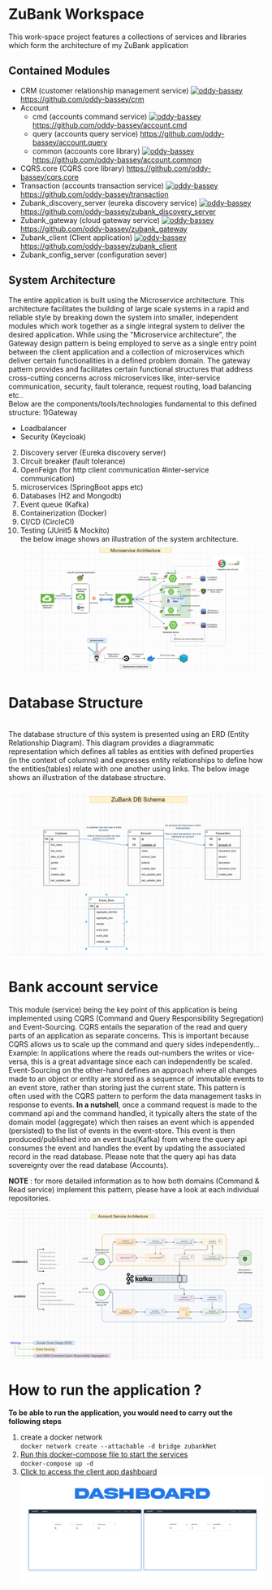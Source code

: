 # ZuBank Workspace

This work-space project features a collections of services and libraries which form the architecture of
my ZuBank application

Contained Modules
-
* CRM (customer relationship management service) [![oddy-bassey](https://circleci.com/gh/oddy-bassey/crm.svg?style=svg)](https://circleci.com/gh/oddy-bassey/crm) https://github.com/oddy-bassey/crm
* Account
  * cmd (accounts command service) [![oddy-bassey](https://circleci.com/gh/oddy-bassey/account.cmd.svg?style=svg)](https://circleci.com/gh/oddy-bassey/account.cmd) https://github.com/oddy-bassey/account.cmd
  * query (accounts query service) https://github.com/oddy-bassey/account.query
  * common (accounts core library) [![oddy-bassey](https://circleci.com/gh/oddy-bassey/account.common.svg?style=svg)](https://circleci.com/gh/oddy-bassey/account.common) https://github.com/oddy-bassey/account.common
* CQRS.core (CQRS core library) https://github.com/oddy-bassey/cqrs.core
* Transaction (accounts transaction service) [![oddy-bassey](https://circleci.com/gh/oddy-bassey/transaction.svg?style=svg)](https://circleci.com/gh/oddy-bassey/transaction) https://github.com/oddy-bassey/transaction
* Zubank_discovery_server (eureka discovery service) [![oddy-bassey](https://circleci.com/gh/oddy-bassey/zubank_discovery_server.svg?style=svg)](https://circleci.com/gh/oddy-bassey/zubank_discovery_server) https://github.com/oddy-bassey/zubank_discovery_server
* Zubank_gateway (cloud gateway service) [![oddy-bassey](https://circleci.com/gh/oddy-bassey/zubank_gateway.svg?style=svg)](https://circleci.com/gh/oddy-bassey/zubank_gateway) https://github.com/oddy-bassey/zubank_gateway
* Zubank_client (Client application) [![oddy-bassey](https://circleci.com/gh/oddy-bassey/zubank_client.svg?style=svg)](https://circleci.com/gh/oddy-bassey/zubank_client) https://github.com/oddy-bassey/zubank_client
* Zubank_config_server (configuration sever)

System Architecture
-
The entire application is built using the Microservice architecture. This architecture facilitates the building of large scale systems
in a rapid and reliable style by breaking down the system into smaller, independent modules which work together as a single integral 
system to deliver the desired application. While using the "Microservice architecture", the Gateway design pattern is being employed
to serve as a single entry point between the client application and a collection of microservices which deliver certain functionalities 
in a defined problem domain. The gateway pattern provides and facilitates certain functional structures that address cross-cutting concerns 
across microservices like, inter-service communication, security, fault tolerance, request routing, load balancing etc.. <br>
Below are the components/tools/technologies fundamental to this defined structure:
1)Gateway
  * Loadbalancer
  * Security (Keycloak)
2) Discovery server (Eureka discovery server)
3) Circuit breaker (fault tolerance)
4) OpenFeign (for http client communication #inter-service communication)
5) microservices (SpringBoot apps etc)
6) Databases (H2 and Mongodb)
7) Event queue (Kafka)
8) Containerization (Docker)
9) CI/CD (CircleCI)
10) Testing (JUnit5 & Mockito)
<br> the below image shows an illustration of the system architecture.
![alt text](https://github.com/oddy-bassey/ZuBank-ws/blob/main/resources/img/sys_arch.PNG?raw=true)

# Database Structure
<br> The database structure of this system is presented using an ERD (Entity Relationship Diagram). This diagram provides
a diagrammatic representation which defines all tables as entities with defined properties (in the context of columns) and 
expresses entity relationships to define how the entities(tables) relate with one another using links. 
The below image shows an illustration of the database structure.
<br>

![alt text](https://github.com/oddy-bassey/ZuBank-ws/blob/main/resources/img/erd.PNG?raw=true)

# Bank account service
This module (service) being the key point of this application is being implemented using CQRS (Command and Query Responsibility Segregation) 
and Event-Sourcing. CQRS entails the separation of the read and query parts of an application as separate concerns. This is important because 
CQRS allows us to scale up the command and query sides independently... Example: In applications where the reads out-numbers the writes or vice-versa,
this is a great advantage since each can independently be scaled. Event-Sourcing on the other-hand defines an approach where all changes made to an object
or entity are stored as a sequence of immutable events to an event store, rather than storing just the current state. This pattern is often used with the 
CQRS pattern to perform the data management tasks in response to events. **In a nutshell**, once a command request is made to the command api and the command handled,
it typically alters the state of the domain model (aggregate) which then raises an event which is appended (persisted) to the list of events in the event-store.
This event is then produced/published into an event bus(Kafka) from where the query api consumes the event and handles the event by updating the associated record
in the read database. Please note that the query api has data sovereignty over the read database (Accounts). <br>

**NOTE** : for more detailed information as to how both domains (Command & Read service) implement this pattern, please have a look at each individual repositories.

![alt text](https://github.com/oddy-bassey/ZuBank-ws/blob/main/resources/img/acc_arch.PNG?raw=true)

# How to run the application ?
**To be able to run the application, you would need to carry out the following steps**

1) create a docker network <br>
   ``docker network create --attachable -d bridge zubankNet``
2) [Run this docker-compose file  to start the services](https://github.com/oddy-bassey/ZuBank-ws/tree/main/resources/docker/) <br>
    ``docker-compose up -d``
3) [Click to access the client app dashboard](http://localhost:1500/)
   ![alt text](https://github.com/oddy-bassey/zubank_client/blob/main/src/main/resources/screen_shots/dashboard.PNG?raw=true)
